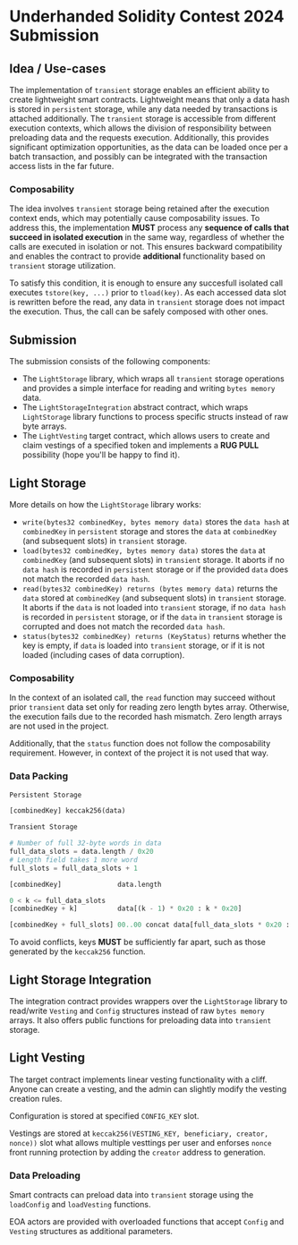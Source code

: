 # Underhanded Solidity Contest 2024 Submission

## Idea / Use-cases

The implementation of `transient` storage enables an efficient ability to create lightweight smart contracts. Lightweight means that only a data hash is stored in `persistent` storage, while any data needed by transactions is attached additionally. The `transient` storage is accessible from different execution contexts, which allows the division of responsibility between preloading data and the requests execution. Additionally, this provides significant optimization opportunities, as the data can be loaded once per a batch transaction, and possibly can be integrated with the transaction access lists in the far future.

### Composability

The idea involves `transient` storage being retained after the execution context ends, which may potentially cause composability issues. To address this, the implementation __MUST__ process any __sequence of calls that succeed in isolated execution__ in the same way, regardless of whether the calls are executed in isolation or not. This ensures backward compatibility and enables the contract to provide __additional__ functionality based on `transient` storage utilization.

To satisfy this condition, it is enough to ensure any succesfull isolated call executes `tstore(key, ...)` prior to `tload(key)`. As each accessed data slot is rewritten before the read, any data in `transient` storage does not impact the execution. Thus, the call can be safely composed with other ones.

## Submission

The submission consists of the following components:
- The `LightStorage` library, which wraps all `transient` storage operations and provides a simple interface for reading and writing `bytes memory` data.
- The `LightStorageIntegration` abstract contract, which wraps `LightStorage` library functions to process specific structs instead of raw byte arrays.
- The `LightVesting` target contract, which allows users to create and claim vestings of a specified token and implements a __RUG PULL__ possibility (hope you'll be happy to find it).

## Light Storage

More details on how the `LightStorage` library works:
- `write(bytes32 combinedKey, bytes memory data)` stores the `data hash` at `combinedKey` in `persistent` storage and stores the `data` at `combinedKey` (and subsequent slots) in `transient` storage.
- `load(bytes32 combinedKey, bytes memory data)` stores the `data` at `combinedKey` (and subsequent slots) in `transient` storage. It aborts if no `data hash` is recorded in `persistent` storage or if the provided `data` does not match the recorded `data hash`.
- `read(bytes32 combinedKey) returns (bytes memory data)` returns the `data` stored at `combinedKey` (and subsequent slots) in `transient` storage. It aborts if the `data` is not loaded into `transient` storage, if no `data hash` is recorded in `persistent` storage, or if the `data` in `transient` storage is corrupted and does not match the recorded `data hash`.
- `status(bytes32 combinedKey) returns (KeyStatus)` returns whether the key is empty, if `data` is loaded into `transient` storage, or if it is not loaded (including cases of data corruption).

### Composability

In the context of an isolated call, the `read` function may succeed without prior `transient` data set only for reading zero length bytes array. Otherwise, the execution fails due to the recorded hash mismatch. Zero length arrays are not used in the project.

Additionally, that the `status` function does not follow the composability requirement. However, in context of the project it is not used that way.

### Data Packing

```py
Persistent Storage

[combinedKey] keccak256(data)
```

```py
Transient Storage

# Number of full 32-byte words in data
full_data_slots = data.length / 0x20
# Length field takes 1 more word
full_slots = full_data_slots + 1

[combinedKey]              data.length

0 < k <= full_data_slots
[combinedKey + k]          data[(k - 1) * 0x20 : k * 0x20]

[combinedKey + full_slots] 00..00 concat data[full_data_slots * 0x20 : data.length]
```

To avoid conflicts, keys __MUST__ be sufficiently far apart, such as those generated by the `keccak256` function.

## Light Storage Integration

The integration contract provides wrappers over the `LightStorage` library to read/write `Vesting` and `Config` structures instead of raw `bytes memory` arrays. It also offers public functions for preloading data into `transient` storage.

## Light Vesting

The target contract implements linear vesting functionality with a cliff. Anyone can create a vesting, and the admin can slightly modify the vesting creation rules.

Configuration is stored at specified `CONFIG_KEY` slot.

Vestings are stored at `keccak256(VESTING_KEY, beneficiary, creator, nonce))` slot what allows multiple vesttings per user and enforses `nonce` front running protection by adding the `creator` address to generation.

### Data Preloading

Smart contracts can preload data into `transient` storage using the `loadConfig` and `loadVesting` functions.

EOA actors are provided with overloaded functions that accept `Config` and `Vesting` structures as additional parameters.

